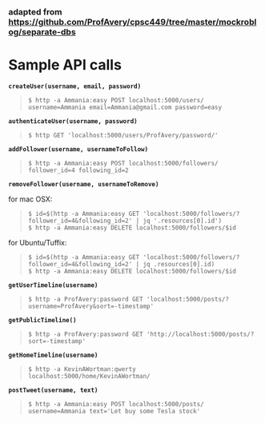 ### adapted from https://github.com/ProfAvery/cpsc449/tree/master/mockroblog/separate-dbs



# Sample API calls

**`createUser(username, email, password)`**

> ```shell-session
> $ http -a Ammania:easy POST localhost:5000/users/ username=Ammania email=Ammania@gmail.com password=easy
> ```

**`authenticateUser(username, password)`**

> ```shell-session
> $ http GET 'localhost:5000/users/ProfAvery/password/'
> ```

**`addFollower(username, usernameToFollow)`**

> ```shell-session
> $ http -a Ammania:easy POST localhost:5000/followers/ follower_id=4 following_id=2
> ```

**`removeFollower(username, usernameToRemove)`**

for mac OSX:
> ```shell-session
> $ id=$(http -a Ammania:easy GET 'localhost:5000/followers/?follower_id=4&following_id=2' | jq '.resources[0].id')
> $ http -a Ammania:easy DELETE localhost:5000/followers/$id
> ```

for Ubuntu/Tuffix:
> ```shell-session
> $ id=$(http -a Ammania:easy GET 'localhost:5000/followers/?follower_id=4&following_id=2' | jq .resources[0].id)
> $ http -a Ammania:easy DELETE localhost:5000/followers/$id
> ```

**`getUserTimeline(username)`**

> ```shell-session
> $ http -a ProfAvery:password GET 'localhost:5000/posts/?username=ProfAvery&sort=-timestamp'
> ```

**`getPublicTimeline()`**

> ```shell-session
> $ http -a ProfAvery:password GET 'http://localhost:5000/posts/?sort=-timestamp'
> ```

**`getHomeTimeline(username)`**

> ```shell-session
> $ http -a KevinAWortman:qwerty localhost:5000/home/KevinAWortman/
> ```

**`postTweet(username, text)`**

> ```shell-session
> $ http -a Ammania:easy POST localhost:5000/posts/ username=Ammania text='Let buy some Tesla stock'
> ```